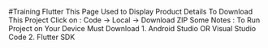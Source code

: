 #Training Flutter
This Page Used to Display Product Details
To Download This Project Click on : Code -> Local -> Download ZIP
Some Notes : To Run Project on Your Device Must Download 
             1. Android Studio OR Visual Studio Code
             2. Flutter SDK
 
